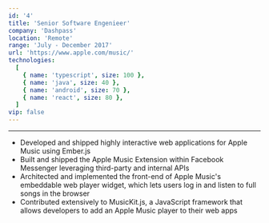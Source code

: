 ```yaml
---
id: '4'
title: 'Senior Software Engenieer'
company: 'Dashpass'
location: 'Remote'
range: 'July - December 2017'
url: 'https://www.apple.com/music/'
technologies:
  [
    { name: 'typescript', size: 100 },
    { name: 'java', size: 40 },
    { name: 'android', size: 70 },
    { name: 'react', size: 80 },
  ]
vip: false
---
```


---

- Developed and shipped highly interactive web applications for Apple Music using Ember.js
- Built and shipped the Apple Music Extension within Facebook Messenger leveraging third-party and internal APIs
- Architected and implemented the front-end of Apple Music's embeddable web player widget, which lets users log in and listen to full songs in the browser
- Contributed extensively to MusicKit.js, a JavaScript framework that allows developers to add an Apple Music player to their web apps
